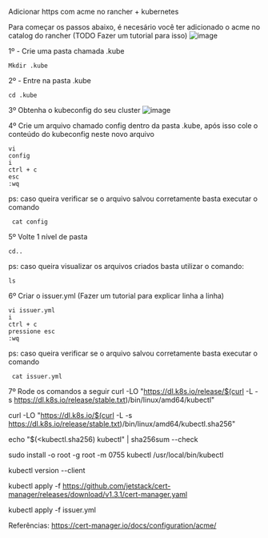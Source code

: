 Adicionar https com acme no rancher + kubernetes 
 
 
Para começar os passos abaixo, é necesário você ter adicionado o acme no catalog do rancher (TODO Fazer um tutorial para isso)
![image](https://user-images.githubusercontent.com/6400074/128235021-b09e61e4-da02-4dc0-b61f-f454eedfc6a5.png)

 
1º - Crie uma pasta chamada .kube 
  ```
  Mkdir .kube
  ```
2º - Entre na pasta .kube
  ```
  cd .kube
  ```
3º Obtenha o kubeconfig do seu cluster
![image](https://user-images.githubusercontent.com/6400074/128233931-1b4a2bc7-ea73-40c6-b928-85c0060b5700.png)

4º Crie um arquivo chamado config dentro da pasta .kube, após isso cole o conteúdo do kubeconfig neste novo arquivo
  ```
  vi
  config
  i
  ctrl + c
  esc
  :wq
  ```
  ps: caso queira verificar se o arquivo salvou corretamente basta executar o comando
  ```
   cat config
  ```
5º Volte 1 nível de pasta
  ```
  cd..
  ```
  ps: caso queira visualizar os arquivos criados basta utilizar o comando:
  ```
  ls
  ```
6º Criar o issuer.yml  (Fazer um tutorial para explicar linha a linha)
  ```
  vi issuer.yml
  i
  ctrl + c
  pressione esc
  :wq
  ```
  ps: caso queira verificar se o arquivo salvou corretamente basta executar o comando 
  ```
   cat issuer.yml
  ```
7º Rode os comandos a seguir
curl -LO "https://dl.k8s.io/release/$(curl -L -s https://dl.k8s.io/release/stable.txt)/bin/linux/amd64/kubectl"

curl -LO "https://dl.k8s.io/$(curl -L -s https://dl.k8s.io/release/stable.txt)/bin/linux/amd64/kubectl.sha256"

echo "$(<kubectl.sha256) kubectl" | sha256sum --check

sudo install -o root -g root -m 0755 kubectl /usr/local/bin/kubectl

kubectl version --client

kubectl apply -f https://github.com/jetstack/cert-manager/releases/download/v1.3.1/cert-manager.yaml

kubectl apply -f issuer.yml


Referências:
https://cert-manager.io/docs/configuration/acme/
